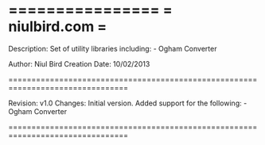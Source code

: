 ================
= niulbird.com =
================

Description: 	Set of utility libraries including:
					- Ogham Converter
				
Author:			Niul Bird
Creation Date:	10/02/2013

================================================================================

Revision:		v1.0
Changes:		Initial version. Added support for the following:
					- Ogham Converter

================================================================================